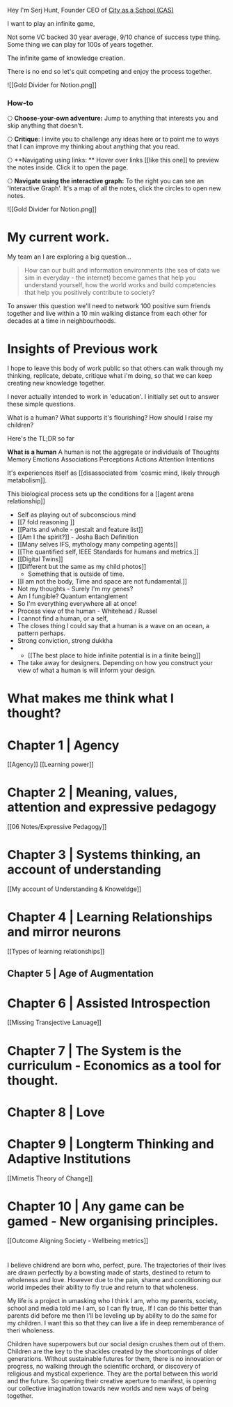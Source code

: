Hey I'm Serj Hunt, Founder CEO of [City as a School (CAS)](https://cityasaschool.com/)

I want to play an infinite game,

Not some VC backed 30 year average, 9/10 chance of success type thing. Some thing we can play for 100s of years together. 

The infinite game of knowledge creation.

There is no end so let's quit competing and enjoy the process together.

![[Gold Divider for Notion.png]]

### How-to 

⎔ **Choose-your-own adventure:** Jump to anything that interests you and skip anything that doesn’t.

⎔ **Critique**: I invite you to challenge any ideas here or to point me to ways that I can improve my thinking about anything that you read. 

⎔ **Navigating using links: ** Hover over links [[like this one]] to preview the notes inside. Click it to open the page. 

⎔ **Navigate using the interactive graph:** To the right you can see an 'Interactive Graph'. It's a map of all the notes, click the circles to open new notes.

![[Gold Divider for Notion.png]]

# My current work.

My team an I are exploring a big question...

>How can our built and information environments (the sea of data we sim in everyday - the internet) become games that help you understand yourself, how the world works and build competencies that help you positively contribute to society?

To answer this question we'll need to network 100 positive sum friends together and live within a 10 min walking distance from each other for decades at a time in neighbourhoods.


# Insights of Previous work

I hope to leave this body of work public so that others can walk through my thinking, replicate, debate, critique what i'm doing, so that we can keep  creating new knowledge together.

I never actually intended to work in 'education'. I initially set out to answer these simple questions. 

What is a human?
What supports it's flourishing?
How should I raise my children? 

Here's the TL;DR so far

**What is a human**
A human is not the aggregate or individuals of 
Thoughts
Memory
Emotions
Associations
Perceptions
Actions 
Attention
Intentions 

It's experiences itself as [[disassociated from 'cosmic mind, likely through metabolism]]. 

This biological process sets up the conditions for a [[agent arena relationship]]

- Self as playing out of subconscious mind
- [[7 fold reasoning ]]
- [[Parts and whole - gestalt and feature list]]
- [[Am I the spirit?]] - Josha Bach Definition 
- [[Many selves IFS, mythology many competing agents]]
- [[The quantified self, IEEE Standards for humans and metrics.]]
- [[Digital Twins]]
- [[Different but the same as my child photos]]
	- Something that is outside of time.
- [[I am not the body, Time and space are not fundamental.]]
- Not my thoughts - Surely I'm my genes? 
- Am I fungible? Quantum entanglement 
- So I'm everything everywhere all at once!
- Process view of the human - Whitehead / Russel 
- I cannot find a human, or a self,
- The closes thing I could say that a human is a wave on an ocean, a pattern perhaps. 
- Strong conviction, strong dukkha
- - [[The best place to hide infinite potential is in a finite being]]
- The take away for designers. Depending on how you construct your view of what a human is will inform your design.


# What makes me think what I thought?


# Chapter 1 | Agency
[[Agency]]
[[Learning power]]

# Chapter 2 | Meaning, values, attention and expressive pedagogy

[[06 Notes/Expressive Pedagogy]]


# Chapter 3 | Systems thinking, an account of understanding

[[My account of Understanding & Knoweldge]]


# Chapter 4 | Learning Relationships and mirror neurons
[[Types of learning relationships]]

## Chapter 5 | Age of Augmentation

# Chapter 6 | Assisted Introspection
[[Missing Transjective Lanuage]]

# Chapter 7 | The System is the curriculum - Economics as a tool for thought.

# Chapter 8 | Love

# Chapter 9 | Longterm Thinking and Adaptive Institutions
[[Mimetis Theory of Change]]

# Chapter 10 | Any game can be gamed - New organising principles.
[[Outcome Aligning Society - Wellbeing metrics]]










# 

I believe childrend are born who, perfect, pure. The trajectories of their lives are drawn perfectly by a bowsting made of starts, destined to return to wholeness and love. However due to the pain, shame and conditioning our world impedes their ability to fly true and return to that wholeness.

My life is a project in umasking who I think I am, who my parents, society, school and media told me I am, so I can fly true,\. If I can do this better than parents did before me then I'll be leveling up by ability to do the same for my children. I want this so that they can live a life in deep rememberance of theri wholeness. 

Children have superpowers but our social design crushes them out of them. Children are the key to the shackles created by the shortcomings of older generations. Without sustainable futures for them, there is no innovation or progress, no walking through the scientific orchard, or discovery of religious and mystical experience. They are the portal between this world and the future. So opening their creative aperture to manifest, is opening our collective imagination towards new worlds and new ways of being together.

